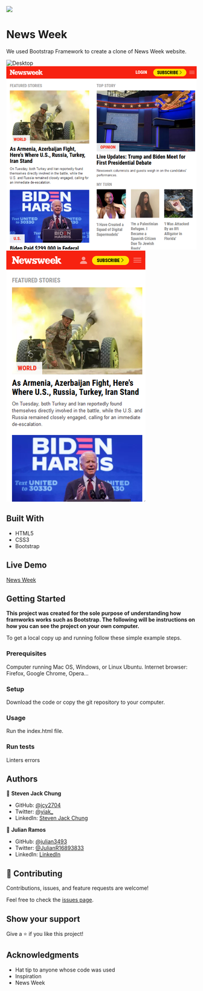 ![](https://img.shields.io/badge/Microverse-blueviolet)

# News Week

We used Bootstrap Framework to create a clone of News Week website.

![Desktop](Screenshots/Desktop.pngDesktop.png)
![Tablet](Screenshots/Tablet.png)
![Phone](Screenshots/Phone.png)


## Built With

- HTML5
- CSS3
- Bootstrap

## Live Demo

[News Week](https://rawcdn.githack.com/julian3493/newsweek-using-bootstrap/882ffe4c5f107df64df44b019b8c81cd95723a80/index.html)

## Getting Started

**This project was created for the sole purpose of understanding how framworks works such as Bootstrap. The following will be instructions on how you can see the project on your own computer.**


To get a local copy up and running follow these simple example steps.

### Prerequisites
Computer running Mac OS, Windows, or Linux Ubuntu.
Internet browser: Firefox, Google Chrome, Opera...

### Setup
Download the code or copy the git repository to your computer.

### Usage
Run the index.html file.

### Run tests
Linters errors



## Authors

👤 **Steven Jack Chung**

- GitHub: [@jcy2704](https://github.com/jcy2704)
- Twitter: [@yiak_](https://twitter.com/yiak_)
- LinkedIn: [Steven Jack Chung](https://linkedin.com/in/stevenjchung)

👤 **Julian Ramos**

- GitHub: [@julian3493](https://github.com/julian3493)
- Twitter: [@JulianR16893833](https://twitter.com/JulianR16893833)
- LinkedIn: [LinkedIn](https://www.linkedin.com/in/juli%C3%A1n-ricardo-ramos-arevalo-3868ba135/)

## 🤝 Contributing

Contributions, issues, and feature requests are welcome!

Feel free to check the [issues page](https://github.com/julian3493/newsweek-using-bootstrap/issues).

## Show your support

Give a ⭐️ if you like this project!

## Acknowledgments

- Hat tip to anyone whose code was used
- Inspiration
- News Week
